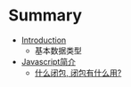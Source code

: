 # Summary

* [Introduction](README.md)
   * 基本数据类型
* [Javascript简介](chapter1.md)
   * [什么闭包, 闭包有什么用?](shi_yao_bi_53052c_bi_bao_you_shi_yao_75283f.md)


